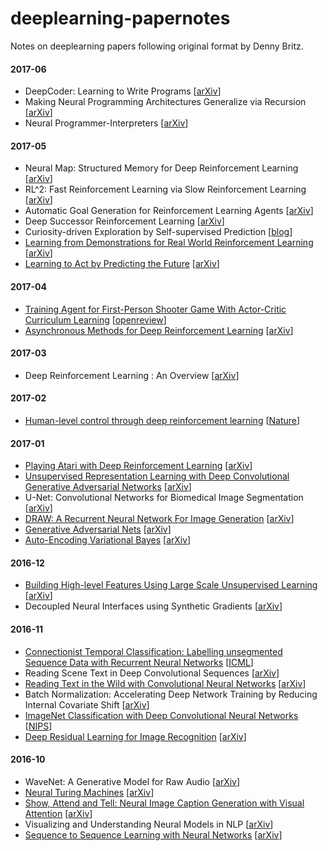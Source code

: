 # deeplearning-papernotes
Notes on deeplearning papers following original format by Denny Britz.

#### 2017-06

- DeepCoder: Learning to Write Programs [[arXiv](https://arxiv.org/abs/1611.01989)]
- Making Neural Programming Architectures Generalize via Recursion [[arXiv](https://arxiv.org/abs/1704.06611)]
- Neural Programmer-Interpreters [[arXiv](https://arxiv.org/abs/1511.06279)]

#### 2017-05

- Neural Map: Structured Memory for Deep Reinforcement Learning [[arXiv](https://arxiv.org/abs/1702.08360)]
- RL^2: Fast Reinforcement Learning via Slow Reinforcement Learning [[arXiv](https://arxiv.org/abs/1611.02779)]
- Automatic Goal Generation for Reinforcement Learning Agents [[arXiv](https://arxiv.org/abs/1705.06366)]
- Deep Successor Reinforcement Learning [[arXiv](https://arxiv.org/abs/1606.02396)]
- Curiosity-driven Exploration by Self-supervised Prediction [[blog](https://pathak22.github.io/noreward-rl/)]
- [Learning from Demonstrations for Real World Reinforcement Learning](/notes/dqfd.md) [[arXiv](https://arxiv.org/abs/1704.03732)]
- [Learning to Act by Predicting the Future](/notes/learning_by_predicting.md) [[arXiv](https://arxiv.org/abs/1611.01779)]

#### 2017-04

- [Training Agent for First-Person Shooter Game With Actor-Critic Curriculum Learning](/notes/a3c_fps.md) [[openreview](https://openreview.net/pdf?id=Hk3mPK5gg)]
- [Asynchronous Methods for Deep Reinforcement Learning](/notes/a3c.md) [[arXiv](https://arxiv.org/abs/1602.01783)]

#### 2017-03

- Deep Reinforcement Learning : An Overview [[arXiv](https://arxiv.org/abs/1701.07274)]

#### 2017-02

- [Human-level control through deep reinforcement learning](/notes/dqn.md) [[Nature](http://www.nature.com/nature/journal/v518/n7540/full/nature14236.html)]

#### 2017-01

- [Playing Atari with Deep Reinforcement Learning](/notes/dqn.md) [[arXiv](https://arxiv.org/abs/1312.5602)]
- [Unsupervised Representation Learning with Deep Convolutional Generative Adversarial Networks](/notes/dcgan.md) [[arXiv](https://arxiv.org/abs/1511.06434)]
- U-Net: Convolutional Networks for Biomedical Image Segmentation [[arXiv](https://arxiv.org/abs/1505.04597)]
- [DRAW: A Recurrent Neural Network For Image Generation](/notes/draw.md) [[arXiv](https://arxiv.org/abs/1502.04623)]
- [Generative Adversarial Nets](/notes/gan.md) [[arXiv](https://arxiv.org/abs/1406.2661)]
- [Auto-Encoding Variational Bayes](/notes/vae.md) [[arXiv](https://arxiv.org/abs/1312.6114)]

#### 2016-12

- [Building High-level Features Using Large Scale Unsupervised Learning](/notes/google_unsupervised.md) [[arXiv](https://arxiv.org/abs/1112.6209)]
- Decoupled Neural Interfaces using Synthetic Gradients [[arXiv](https://arxiv.org/abs/1608.05343)]

#### 2016-11

- [Connectionist Temporal Classification: Labelling unsegmented Sequence Data with Recurrent Neural Networks](/notes/ctc.md) [[ICML](http://www.cs.toronto.edu/~graves/icml_2006.pdf)]
- Reading Scene Text in Deep Convolutional Sequences [[arXiv](https://arxiv.org/abs/1506.04395)]
- [Reading Text in the Wild with Convolutional Neural Networks](/notes/reading_text_in_wild.md) [[arXiv](https://arxiv.org/abs/1412.1842)]
- Batch Normalization: Accelerating Deep Network Training by Reducing Internal Covariate Shift [[arXiv](http://arxiv.org/abs/1502.03167)]
- [ImageNet Classification with Deep Convolutional Neural Networks](/notes/alexnet.md) [[NIPS](http://papers.nips.cc/paper/4824-imagenet-classification-with-deep-convolutional-neural-networks.pdf)]
- [Deep Residual Learning for Image Recognition](/notes/residual.md) [[arXiv](https://arxiv.org/abs/1512.03385)]

#### 2016-10

- WaveNet: A Generative Model for Raw Audio [[arXiv](http://arxiv.org/abs/1609.03499)]
- [Neural Turing Machines](/notes/ntm.md) [[arXiv](http://arxiv.org/abs/1410.5401)]
- [Show, Attend and Tell: Neural Image Caption Generation with Visual Attention](notes/attention.md) [[arXiv](http://arxiv.org/abs/1502.03044)]
- Visualizing and Understanding Neural Models in NLP [[arXiv](http://arxiv.org/abs/1506.01066)]
- [Sequence to Sequence Learning with Neural Networks](/notes/seq_to_seq.md) [[arXiv](http://arxiv.org/abs/1409.3215)]

